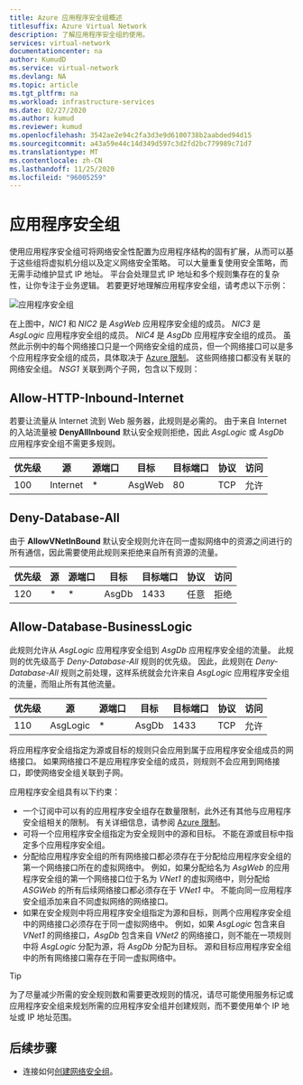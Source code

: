 ```yaml
---
title: Azure 应用程序安全组概述
titlesuffix: Azure Virtual Network
description: 了解应用程序安全组的使用。
services: virtual-network
documentationcenter: na
author: KumudD
ms.service: virtual-network
ms.devlang: NA
ms.topic: article
ms.tgt_pltfrm: na
ms.workload: infrastructure-services
ms.date: 02/27/2020
ms.author: kumud
ms.reviewer: kumud
ms.openlocfilehash: 3542ae2e94c2fa3d3e9d6100738b2aabded94d15
ms.sourcegitcommit: a43a59e44c14d349d597c3d2fd2bc779989c71d7
ms.translationtype: MT
ms.contentlocale: zh-CN
ms.lasthandoff: 11/25/2020
ms.locfileid: "96005259"
---
```

# <a name="application-security-groups"></a>应用程序安全组

使用应用程序安全组可将网络安全性配置为应用程序结构的固有扩展，从而可以基于这些组将虚拟机分组以及定义网络安全策略。 可以大量重复使用安全策略，而无需手动维护显式 IP 地址。 平台会处理显式 IP 地址和多个规则集存在的复杂性，让你专注于业务逻辑。 若要更好地理解应用程序安全组，请考虑以下示例：

![应用程序安全组](./media/security-groups/application-security-groups.png)

在上图中，*NIC1* 和 *NIC2* 是 *AsgWeb* 应用程序安全组的成员。 *NIC3* 是 *AsgLogic* 应用程序安全组的成员。 *NIC4* 是 *AsgDb* 应用程序安全组的成员。 虽然此示例中的每个网络接口只是一个网络安全组的成员，但一个网络接口可以是多个应用程序安全组的成员，具体取决于 [Azure 限制](../azure-resource-manager/management/azure-subscription-service-limits.md?toc=%2fazure%2fvirtual-network%2ftoc.json#azure-resource-manager-virtual-networking-limits)。 这些网络接口都没有关联的网络安全组。 *NSG1* 关联到两个子网，包含以下规则：

## <a name="allow-http-inbound-internet"></a>Allow-HTTP-Inbound-Internet

若要让流量从 Internet 流到 Web 服务器，此规则是必需的。 由于来自 Internet 的入站流量被 **DenyAllInbound** 默认安全规则拒绝，因此 *AsgLogic* 或 *AsgDb* 应用程序安全组不需更多规则。

|优先级|源|源端口| 目标 | 目标端口 | 协议 | 访问 |
|---|---|---|---|---|---|---|
| 100 | Internet | * | AsgWeb | 80 | TCP | 允许 |

## <a name="deny-database-all"></a>Deny-Database-All

由于 **AllowVNetInBound** 默认安全规则允许在同一虚拟网络中的资源之间进行的所有通信，因此需要使用此规则来拒绝来自所有资源的流量。

|优先级|源|源端口| 目标 | 目标端口 | 协议 | 访问 |
|---|---|---|---|---|---|---|
| 120 | * | * | AsgDb | 1433 | 任意 | 拒绝 |

## <a name="allow-database-businesslogic"></a>Allow-Database-BusinessLogic

此规则允许从 *AsgLogic* 应用程序安全组到 *AsgDb* 应用程序安全组的流量。 此规则的优先级高于 *Deny-Database-All* 规则的优先级。 因此，此规则在 *Deny-Database-All* 规则之前处理，这样系统就会允许来自 *AsgLogic* 应用程序安全组的流量，而阻止所有其他流量。

|优先级|源|源端口| 目标 | 目标端口 | 协议 | 访问 |
|---|---|---|---|---|---|---|
| 110 | AsgLogic | * | AsgDb | 1433 | TCP | 允许 |

将应用程序安全组指定为源或目标的规则只会应用到属于应用程序安全组成员的网络接口。 如果网络接口不是应用程序安全组的成员，则规则不会应用到网络接口，即使网络安全组关联到子网。

应用程序安全组具有以下约束：

-    一个订阅中可以有的应用程序安全组存在数量限制，此外还有其他与应用程序安全组相关的限制。 有关详细信息，请参阅 [Azure 限制](../azure-resource-manager/management/azure-subscription-service-limits.md?toc=%2fazure%2fvirtual-network%2ftoc.json#azure-resource-manager-virtual-networking-limits)。
- 可将一个应用程序安全组指定为安全规则中的源和目标。 不能在源或目标中指定多个应用程序安全组。
- 分配给应用程序安全组的所有网络接口都必须存在于分配给应用程序安全组的第一个网络接口所在的虚拟网络中。 例如，如果分配给名为 *AsgWeb* 的应用程序安全组的第一个网络接口位于名为 *VNet1* 的虚拟网络中，则分配给 *ASGWeb* 的所有后续网络接口都必须存在于 *VNet1* 中。 不能向同一应用程序安全组添加来自不同虚拟网络的网络接口。
- 如果在安全规则中将应用程序安全组指定为源和目标，则两个应用程序安全组中的网络接口必须存在于同一虚拟网络中。 例如，如果 *AsgLogic* 包含来自 *VNet1* 的网络接口，*AsgDb* 包含来自 *VNet2* 的网络接口，则不能在一项规则中将 *AsgLogic* 分配为源，将 *AsgDb* 分配为目标。 源和目标应用程序安全组中的所有网络接口需存在于同一虚拟网络中。

> [!TIP]
> 为了尽量减少所需的安全规则数和需要更改规则的情况，请尽可能使用服务标记或应用程序安全组来规划所需的应用程序安全组并创建规则，而不要使用单个 IP 地址或 IP 地址范围。

## <a name="next-steps"></a>后续步骤

* 连接如何[创建网络安全组](tutorial-filter-network-traffic.md)。
